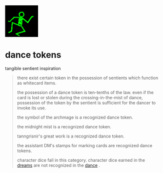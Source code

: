 ![dancer](assets/dancer.gif)

# dance tokens

tangible sentient inspiration
>
>  there exist certain token in the possession of sentients which function as whitecard items.
>
>  the possession of a dance token is ten-tenths of the law. even if the card is lost or stolen during the crossing-in-the-mist of dance, possession of the token by the sentient is sufficient for the dancer to invoke its use.
>
>  the symbol of the archmage is a recognized dance token.
>
>  the midnight mist is a recognized dance token.
>
>  tanngrisnir's great work is a recognized dance token.
>
>  the assistant DM's stamps for marking cards are recognized dance tokens.
>
>  character dice fall in this category. character dice earned in the  [dreams](dreams.md)  are not recognized in the  [dance](dance.md) .

 